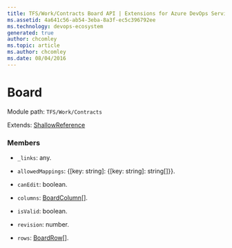 ```yaml
---
title: TFS/Work/Contracts Board API | Extensions for Azure DevOps Services
ms.assetid: 4a641c56-ab54-3eba-8a3f-ec5c396792ee
ms.technology: devops-ecosystem
generated: true
author: chcomley
ms.topic: article
ms.author: chcomley
ms.date: 08/04/2016
---
```


# Board

Module path: `TFS/Work/Contracts`

Extends: [ShallowReference](../../../TFS/Work/Contracts/ShallowReference.md)

### Members

- `_links`: any.

- `allowedMappings`: {[key: string]: {[key: string]: string[]}}.

- `canEdit`: boolean.

- `columns`: [BoardColumn](../../../TFS/Work/Contracts/BoardColumn.md)[].

- `isValid`: boolean.

- `revision`: number.

- `rows`: [BoardRow](../../../TFS/Work/Contracts/BoardRow.md)[].
